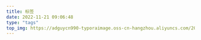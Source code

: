 ```yaml
---
title: 标签
date: 2022-11-21 09:06:48
type: "tags"
top_img: https://adguycn990-typoraimage.oss-cn-hangzhou.aliyuncs.com/202211231912040.webp
---
```

